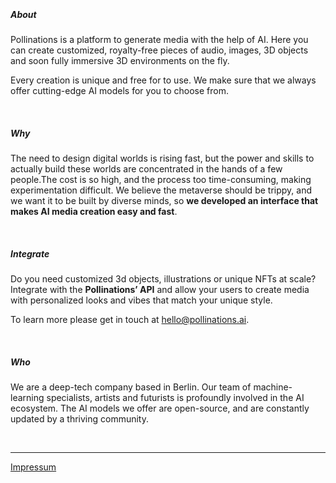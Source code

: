 
&nbsp;

##### About

Pollinations is a platform to generate media with the help of AI. Here you can create customized, royalty-free pieces of audio, images, 3D objects and soon fully immersive 3D environments on the fly.

Every creation is unique and free for to use. We make sure that we always offer cutting-edge AI models for you to choose from.

&nbsp;

##### Why

The need to design digital worlds is rising fast, but the power and skills to actually build these worlds are concentrated in the hands of a few people.The cost is so high, and the process too time-consuming, making experimentation difficult. We believe the metaverse should be trippy, and we want it to be built by diverse minds, so **we developed an interface that makes AI media creation easy and fast**.


&nbsp;

##### Integrate

Do you need customized 3d objects, illustrations or unique NFTs at scale? Integrate with the **Pollinations’ API** and allow your users to create media with personalized looks and vibes that match your unique style.

To learn more please get in touch at hello@pollinations.ai.

&nbsp;

##### Who

We are a  deep-tech company based in Berlin. Our team of machine-learning specialists, artists and futurists is profoundly involved in the AI ecosystem. The AI models we offer are open-source, and are constantly updated by a thriving community. 

&nbsp;

---

[Impressum](/impressum)

